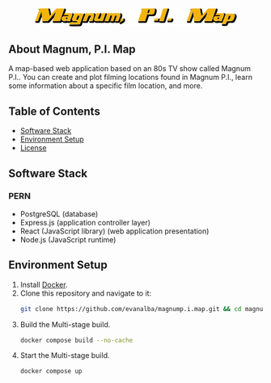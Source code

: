 <p align="center"><img src="https://github.com/evanalba/magnump.i.map/blob/main/frontend/public/logo.svg" width="400" alt="Magnum P.I. Map Logo"></p>

## About Magnum, P.I. Map

A map-based web application based on an 80s TV show called Magnum P.I..
You can create and plot filming locations found in Magnum P.I., learn some information about a specific film location, and more.

## Table of Contents
* [Software Stack](#Software-Stack)
* [Environment Setup](#Environment-Setup)
* [License](https://github.com/evanalba/magnump.i.map/blob/main/LICENSE)

## Software Stack
### PERN
* PostgreSQL (database)
* Express.js (application controller layer)
* React (JavaScript library) (web application presentation)
* Node.js (JavaScript runtime)

## Environment Setup
1. Install [Docker](https://www.docker.com/).
2. Clone this repository and navigate to it:
    ```bash
    git clone https://github.com/evanalba/magnump.i.map.git && cd magnump.i.map
    ```
3. Build the Multi-stage build.
    ```bash
    docker compose build --no-cache
    ```
4. Start the Multi-stage build.
    ```bash
    docker compose up
    ```
